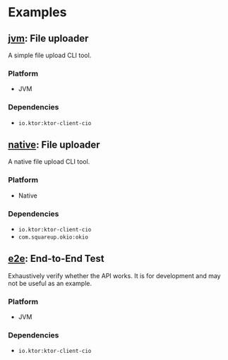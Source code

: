 # Examples

## [jvm](jvm): File uploader

A simple file upload CLI tool.

### Platform

- JVM

### Dependencies

- `io.ktor:ktor-client-cio`

## [native](native): File uploader

A native file upload CLI tool.

### Platform

- Native

### Dependencies

- `io.ktor:ktor-client-cio`
- `com.squareup.okio:okio`

## [e2e](e2e): End-to-End Test

Exhaustively verify whether the API works. It is for development and may not be useful as an example.

### Platform

- JVM

### Dependencies

- `io.ktor:ktor-client-cio`
